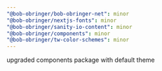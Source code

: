 ```yaml
---
"@bob-obringer/bob-obringer-net": minor
"@bob-obringer/nextjs-fonts": minor
"@bob-obringer/sanity-io-content": minor
"@bob-obringer/components": minor
"@bob-obringer/tw-color-schemes": minor
---
```


upgraded components package with default theme
